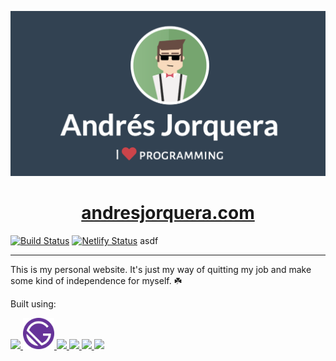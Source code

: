 ![alt text](./src/images/openGraphImg.png)
<h1 align="center"> <a href="https://andresjorquera.com">andresjorquera.com</a> </h1>

[![Build Status](https://travis-ci.org/ajorquera/andresjorquera.com.svg?branch=master)](https://travis-ci.org/ajorquera/andresjorquera.com)
[![Netlify Status](https://api.netlify.com/api/v1/badges/65d6eb3d-f527-433e-9b6a-18a5fa336aeb/deploy-status)](https://app.netlify.com/sites/nifty-bohr-be2206/deploys)
asdf
<hr />

This is my personal website. It's just my way of quitting my job and make some kind of independence for myself. :shamrock:

Built using: 

<a href="https://reactjs.org/">
  <img src="https://cdn.worldvectorlogo.com/logos/react.svg" width="50"/>
</a>
<a href="https://www.gatsbyjs.org/">
  <img src="./src/images/gatsby-icon.png" width="50"/>
</a>
<a href="https://www.netlify.com">
  <img src="https://cdn.netlify.com/2db89aad1f3f291bd8251255283ce5e272119102/1fc4c/img/press/logos/logomark.svg"/>
</a>
<a href="https://travis-ci.org/">
  <img src="https://travis-ci.org/images/logos/TravisCI-Mascot-pride.svg" width="50"/>
</a>
<a href="https://aws.amazon.com/lambda/">
  <img src="https://upload.wikimedia.org/wikipedia/commons/thumb/0/05/AWS_Lambda_logo.svg/200px-AWS_Lambda_logo.svg.png" width="50"/>
</a>
<a href="https://github.com">
  <img src="https://github.githubassets.com/images/modules/logos_page/Octocat.png" width="50"/>
</a>
